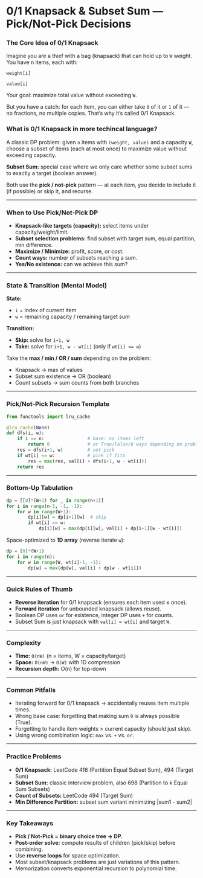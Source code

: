 # 0/1 Knapsack & Subset Sum — Pick/Not-Pick Decisions


### The Core Idea of 0/1 Knapsack

Imagine you are a thief with a bag (knapsack) that can hold up to `W` weight.
You have n items, each with:

`weight[i]`

`value[i]`

Your goal: maximize total value without exceeding `W`.

But you have a catch: for each item, you can either take `0` of it or `1` of it — no fractions, no multiple copies.
That’s why it’s called 0/1 Knapsack.

### What is 0/1 Knapsack in more techincal language?
A classic DP problem: given `n` items with `(weight, value)` and a capacity `W`, choose a subset of items (each at most once) to maximize value without exceeding capacity.

**Subset Sum:** special case where we only care whether some subset sums to exactly a target (boolean answer).

Both use the **pick / not-pick** pattern — at each item, you decide to include it (if possible) or skip it, and recurse.

---

### When to Use Pick/Not-Pick DP
- **Knapsack-like targets (capacity):** select items under capacity/weight/limit.
- **Subset selection problems:** find subset with target sum, equal partition, min difference.
- **Maximize / Minimize:** profit, score, or cost.
- **Count ways:** number of subsets reaching a sum.
- **Yes/No existence:** can we achieve this sum?

---

### State & Transition (Mental Model)
**State:**  
- `i` = index of current item  
- `w` = remaining capacity / remaining target sum  

**Transition:**  
- **Skip:** solve for `i+1, w`  
- **Take:** solve for `i+1, w - wt[i]` (only if `wt[i] <= w`)  

Take the **max / min / OR / sum** depending on the problem:
- Knapsack → max of values
- Subset sum existence → OR (boolean)
- Count subsets → sum counts from both branches

---

### Pick/Not-Pick Recursion Template

```python
from functools import lru_cache

@lru_cache(None)
def dfs(i, w):
    if i == n:                # base: no items left
        return 0              # or True/False/0 ways depending on problem
    res = dfs(i+1, w)         # not pick
    if wt[i] <= w:            # pick if fits
        res = max(res, val[i] + dfs(i+1, w - wt[i]))
    return res
````

---

### Bottom-Up Tabulation

```python
dp = [[0]*(W+1) for _ in range(n+1)]
for i in range(n-1, -1, -1):
    for w in range(W+1):
        dp[i][w] = dp[i+1][w]  # skip
        if wt[i] <= w:
            dp[i][w] = max(dp[i][w], val[i] + dp[i+1][w - wt[i]])
```

Space-optimized to **1D array** (reverse iterate `w`):

```python
dp = [0]*(W+1)
for i in range(n):
    for w in range(W, wt[i]-1, -1):
        dp[w] = max(dp[w], val[i] + dp[w - wt[i]])
```

---

### Quick Rules of Thumb

* **Reverse iteration** for 0/1 knapsack (ensures each item used ≤ once).
* **Forward iteration** for unbounded knapsack (allows reuse).
* Boolean DP uses `or` for existence, integer DP uses `+` for counts.
* Subset Sum is just knapsack with `val[i] = wt[i]` and target `W`.

---

### Complexity

* **Time:** `O(nW)` (n = items, W = capacity/target)
* **Space:** `O(nW)` → `O(W)` with 1D compression
* **Recursion depth:** O(n) for top-down

---

### Common Pitfalls

* Iterating forward for 0/1 knapsack → accidentally reuses item multiple times.
* Wrong base case: forgetting that making sum `0` is always possible (True).
* Forgetting to handle item weights > current capacity (should just skip).
* Using wrong combination logic: `max` vs. `+` vs. `or`.

---

### Practice Problems

* **0/1 Knapsack:** LeetCode 416 (Partition Equal Subset Sum), 494 (Target Sum)
* **Subset Sum:** classic interview problem, also 698 (Partition to k Equal Sum Subsets)
* **Count of Subsets:** LeetCode 494 (Target Sum)
* **Min Difference Partition:** subset sum variant minimizing |sum1 - sum2|

---

### Key Takeaways

* **Pick / Not-Pick = binary choice tree → DP.**
* **Post-order solve:** compute results of children (pick/skip) before combining.
* Use **reverse loops** for space optimization.
* Most subset/knapsack problems are just variations of this pattern.
* Memorization converts exponential recursion to polynomial time.

```


